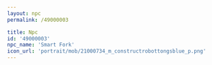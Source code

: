 ```yaml
---
layout: npc
permalink: /49000003

title: Npc
id: '49000003'
npc_name: 'Smart Fork'
icon_url: 'portrait/mob/21000734_m_constructrobottongsblue_p.png'
---
```

